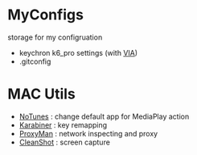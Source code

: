 # MyConfigs
storage for my configruation
- keychron k6_pro settings (with [VIA](https://usevia.app/#/))
- .gitconfig


# MAC Utils
- [NoTunes](https://github.com/tombonez/noTunes) : change default app for MediaPlay action
- [Karabiner](https://github.com/pqrs-org/Karabiner-Elements) : key remapping
- [ProxyMan](https://proxyman.io/) : network inspecting and proxy
- [CleanShot](https://cleanshot.com/) : screen capture
